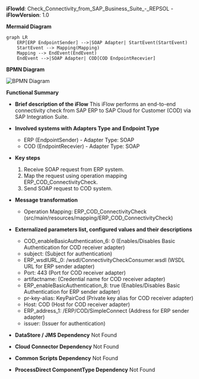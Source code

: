 **iFlowId**: Check_Connectivity_from_SAP_Business_Suite_-_REPSOL - **iFlowVersion**: 1.0

**Mermaid Diagram**
```mermaid
graph LR
    ERP[ERP EndpointSender] -->|SOAP Adapter| StartEvent(StartEvent)
    StartEvent --> Mapping(Mapping)
    Mapping --> EndEvent(EndEvent)
    EndEvent -->|SOAP Adapter| COD[COD EndpointRecevier]
```
**BPMN Diagram**

![BPMN Diagram](./Check_Connectivity_from_SAP_Business_Suite_-_REPSOL-1.0.3.png "BPMN Diagram")

**Functional Summary**
- **Brief description of the iFlow**
This iFlow performs an end-to-end connectivity check from SAP ERP to SAP Cloud for Customer (COD) via SAP Integration Suite.

- **Involved systems with Adapters Type and Endpoint Type**
    - ERP (EndpointSender) - Adapter Type: SOAP
    - COD (EndpointRecevier) - Adapter Type: SOAP

- **Key steps**
    1. Receive SOAP request from ERP system.
    2. Map the request using operation mapping ERP_COD_ConnectivityCheck.
    3. Send SOAP request to COD system.

- **Message transformation**
    - Operation Mapping: ERP_COD_ConnectivityCheck (src/main/resources/mapping/ERP_COD_ConnectivityCheck)

- **Externalized parameters list, configured values and their descriptions**
    - COD_enableBasicAuthentication_6: 0 (Enables/Disables Basic Authentication for COD receiver adapter)
    - subject:  (Subject for authentication)
    - ERP_wsdlURL_0: /wsdl/ConnectivityCheckConsumer.wsdl (WSDL URL for ERP sender adapter)
    - Port: 443 (Port for COD receiver adapter)
    - artifactname:  (Credential name for COD receiver adapter)
    - ERP_enableBasicAuthentication_8: true (Enables/Disables Basic Authentication for ERP sender adapter)
    - pr-key-alias: KeyPairCod (Private key alias for COD receiver adapter)
    - Host: COD (Host for COD receiver adapter)
    - ERP_address_1: /ERP/COD/SimpleConnect (Address for ERP sender adapter)
    - issuer:  (Issuer for authentication)

- **DataStore / JMS Dependency**
Not Found

- **Cloud Connector Dependency**
Not Found

- **Common Scripts Dependency**
Not Found

- **ProcessDirect ComponentType Dependency**
Not Found